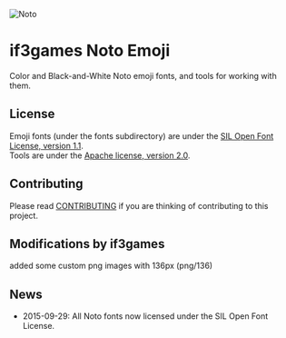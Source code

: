 ![Noto](images/noto.png)
# if3games Noto Emoji
Color and Black-and-White Noto emoji fonts, and tools for working with them.

## License

Emoji fonts (under the fonts subdirectory) are under the
[SIL Open Font License, version 1.1](fonts/LICENSE).<br/>
Tools are under the [Apache license, version 2.0](./LICENSE).

## Contributing

Please read [CONTRIBUTING](CONTRIBUTING.md) if you are thinking of contributing to this project.

## Modifications by if3games

added some custom png images with 136px (png/136)  

## News

* 2015-09-29: All Noto fonts now licensed under the SIL Open Font License.
